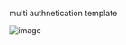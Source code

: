 multi authnetication template

![image](https://user-images.githubusercontent.com/113663776/235848931-9ec5bf80-9dbe-4f33-8d53-ffc3ef4f240c.png)
